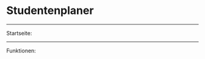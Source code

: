 # Studentenplaner
************************************************
Startseite:


************************************************
Funktionen:

